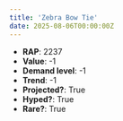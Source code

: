 ```yaml
---
title: 'Zebra Bow Tie'
date: 2025-08-06T00:00:00Z
---
```

- **RAP**: 2237
- **Value**: -1
- **Demand level**: -1
- **Trend**: -1
- **Projected?**: True
- **Hyped?**: True
- **Rare?**: True
